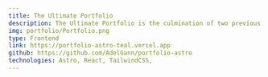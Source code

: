 ```yaml
---
title: The Ultimate Portfolio
description: The Ultimate Portfolio is the culmination of two previous attempts, resulting in a comprehensive and polished project. Built with Astro, React, and TailwindCSS, it showcases dedication and hard work.
img: portfolio/Portfolio.png
type: Frontend
link: https://portfolio-astro-teal.vercel.app
github: https://github.com/AdelGann/portfolio-astro
technologies: Astro, React, TailwindCSS,
---
```

